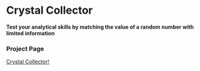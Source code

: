 # Crystal Collector

**Test your analytical skills by matching the value of a random number with limited information**

### Project Page

[Crystal Collector!](https://dragon-stark.github.io/Jewel-Game.io)
